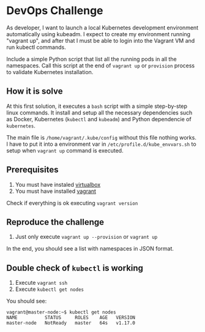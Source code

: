 
# DevOps Challenge

As developer, I want to launch a local Kubernetes development environment automatically using kubeadm. I expect to create my environment running "vagrant up", and after that I must be able to login into the Vagrant VM and run kubectl commands.

Include a simple Python script that list all the running pods in all the namespaces. Call this script at the end of `vagrant up` or `provision` process to validate Kubernetes installation.

## How it is solve

At this first solution, it executes a `bash` script with a simple step-by-step  linux commands. It install and setup all the necessary dependencies such as Docker, Kubernetes (`kubectl` and `kubeadm`) and Python dependencie of `kubernetes`.

The main file is `/home/vagrant/.kube/config` without this file nothing works. I have to put it into a environment var in `/etc/profile.d/kube_envvars.sh` to setup when `vagrant up` command is executed.

## Prerequisites

1. You must have instaled [virtualbox](https://www.virtualbox.org/wiki/Downloads)
1. You must have installed [vagrant](https://www.vagrantup.com/downloads.html)

Check if everything is ok executing `vagrant version`

## Reproduce the challenge

1. Just only execute `vagrant up --provision` or `vagrant up`

In the end, you should see a list with namespaces in JSON format.

## Double check of `kubectl` is working

1. Execute `vagrant ssh`
2. Execute `kubectl get nodes`

You should see:

```
vagrant@master-node:~$ kubectl get nodes
NAME          STATUS     ROLES    AGE   VERSION
master-node   NotReady   master   64s   v1.17.0
```